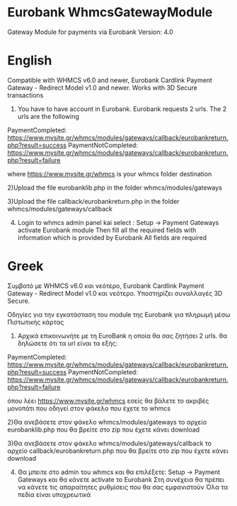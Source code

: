 Eurobank WhmcsGatewayModule
===========================

Gateway Module for payments via Eurobank
Version: 4.0

English
=======
Compatible with WHMCS v6.0 and newer, Eurobank Cardlink Payment Gateway - Redirect Model v1.0 and newer. Works with 3D Secure transactions


1) You have to have account in Eurobank. 
Eurobank requests 2 urls. The 2 urls are the following 

PaymentCompleted:                 https://www.mysite.gr/whmcs/modules/gateways/callback/eurobankreturn.php?result=success
PaymentNotCompleted:                 https://www.mysite.gr/whmcs/modules/gateways/callback/eurobankreturn.php?result=failure

where https://www.mysite.gr/whmcs is your whmcs folder destination


2)Upload the file  eurobanklib.php in the folder whmcs/modules/gateways 

3)Upload the file  callback/eurobankreturn.php in the folder whmcs/modules/gateways/callback

4) Login to whmcs admin panel kai select : Setup -> Payment Gateways
activate  Εurobank module
Then fill all the required fields with information which is provided by Eurobank
All fields are required


Greek
=====
Συμβατό με WHMCS v6.0 και νεότερο, Eurobank Cardlink Payment Gateway - Redirect Model v1.0 και νεότερο. Υποστηρίζει συναλλαγές 3D Secure.


Οδηγίες για την εγκατάσταση του module της Εurobank για πληρωμή μέσω Πιστωτικής κάρτας


1) Αρχικά επικοινωνήτε με τη EuroBank η οποία θα σας ζητήσει 2 urls.
θα δηλώσετε ότι τα url είναι τα εξής:

PaymentCompleted:                 https://www.mysite.gr/whmcs/modules/gateways/callback/eurobankreturn.php?result=success
PaymentNotCompleted:                 https://www.mysite.gr/whmcs/modules/gateways/callback/eurobankreturn.php?result=failure

όπου λέει https://www.mysite.gr/whmcs εσείς θα βάλετε το ακριβές μονοπάτι
που οδηγεί στον φάκελο που έχετε το whmcs


2)Θα ανεβάσετε στον φάκελο whmcs/modules/gateways το αρχείο eurobanklib.php
που θα βρείτε στο zip που έχετε κάνει download

3)Θα ανεβάσετε στον φάκελο whmcs/modules/gateways/callback το αρχείο callback/eurobankreturn.php
που θα βρείτε στο zip που έχετε κάνει download

4) Θα μπειτε στο admin του whmcs και θα επιλέξετε: Setup -> Payment Gateways
και θα κάνετε activate το Εurobank
Στη συνέχεια θα πρέπει να κάνετε τις απαραίτητες ρυθμίσεις που θα σας εμφανιστούν
Όλα τα πεδία είναι υποχρεωτικά
